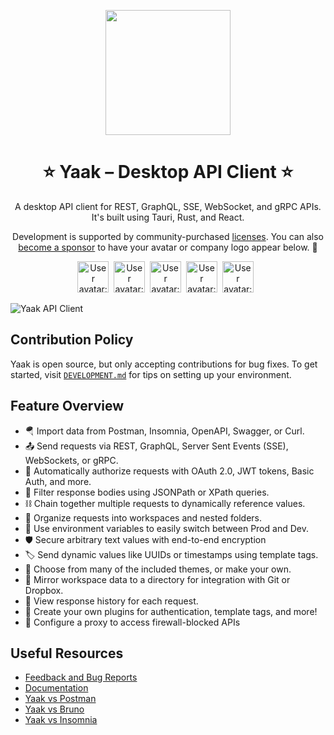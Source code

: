 
<p align="center">
  <a href="https://github.com/JamesIves/github-sponsors-readme-action">
    <img width="200px" src="https://github.com/mountain-loop/yaak/raw/main/src-tauri/icons/icon.png">
  </a>
</p>
<!--<p align="center">
    <a href="https://github.com/mountain-loop/yaak/actions/workflows/release.yml">
        <img alt="GitHub Release" src="https://img.shields.io/github/v/release/mountain-loop/yaak?style=flat&color=fushia"></a>
      <a href="https://github.com/sponsors/gschie" alt="Sponsors on GitHub">
        <img src="https://img.shields.io/github/sponsors/gschier?style=flat&color=red" /></a>
    <a href="https://yaak.app/discord">
        <img alt="Discord" src="https://img.shields.io/discord/1387916086980251832?style=flat&label=Discord&color=blue"></a>
</p>-->

<h1 align="center">
  ⭐ Yaak – Desktop API Client ⭐
</h1>

<p align="center">
  A desktop API client for REST, GraphQL, SSE, WebSocket, and gRPC
  APIs. It's built using Tauri, Rust, and React.
</p>
<p align="center">
 Development is supported by community-purchased <a href="https://yaak.app/pricing">licenses</a>. You can also <a href="https://github.com/sponsors/gschier">become a sponsor</a> to have your avatar or company logo appear below. 💖
</p>

<p align="center">
  <!-- sponsors --><a href="https://github.com/dmmulroy"><img src="https:&#x2F;&#x2F;github.com&#x2F;dmmulroy.png" width="50px" alt="User avatar: dmmulroy" /></a>&nbsp;&nbsp;<a href="https://github.com/timcole"><img src="https:&#x2F;&#x2F;github.com&#x2F;timcole.png" width="50px" alt="User avatar: timcole" /></a>&nbsp;&nbsp;<a href="https://github.com/VLZH"><img src="https:&#x2F;&#x2F;github.com&#x2F;VLZH.png" width="50px" alt="User avatar: VLZH" /></a>&nbsp;&nbsp;<a href="https://github.com/terasaka2k"><img src="https:&#x2F;&#x2F;github.com&#x2F;terasaka2k.png" width="50px" alt="User avatar: terasaka2k" /></a>&nbsp;&nbsp;<a href="https://github.com/andriyor"><img src="https:&#x2F;&#x2F;github.com&#x2F;andriyor.png" width="50px" alt="User avatar: andriyor" /></a>&nbsp;&nbsp;<!-- sponsors -->
</p>

![Yaak API Client](https://yaak.app/static/screenshot.png)

## Contribution Policy

Yaak is open source, but only accepting contributions for bug fixes. To get started, 
visit [`DEVELOPMENT.md`](DEVELOPMENT.md) for tips on setting up your environment.

## Feature Overview

- 🪂 Import data from Postman, Insomnia, OpenAPI, Swagger, or Curl.<br/>
- 📤 Send requests via REST, GraphQL, Server Sent Events (SSE), WebSockets, or gRPC.<br/>
- 🔐 Automatically authorize requests with OAuth 2.0, JWT tokens, Basic Auth, and more.<br/>
- 🔎 Filter response bodies using JSONPath or XPath queries.<br/>
- ⛓️ Chain together multiple requests to dynamically reference values.<br/>
- 📂 Organize requests into workspaces and nested folders.<br/>
- 🧮 Use environment variables to easily switch between Prod and Dev.<br/>
- 🛡️ Secure arbitrary text values with end-to-end encryption<br/>
- 🏷️ Send dynamic values like UUIDs or timestamps using template tags.<br/>
- 🎨 Choose from many of the included themes, or make your own.<br/>
- 💽 Mirror workspace data to a directory for integration with Git or Dropbox.<br/>
- 📜 View response history for each request.<br/>
- 🔌 Create your own plugins for authentication, template tags, and more!<br/>
- 🛜 Configure a proxy to access firewall-blocked APIs

## Useful Resources

- [Feedback and Bug Reports](https://feedback.yaak.app)
- [Documentation](https://feedback.yaak.app/help)
- [Yaak vs Postman](https://yaak.app/alternatives/postman)
- [Yaak vs Bruno](https://yaak.app/alternatives/bruno)
- [Yaak vs Insomnia](https://yaak.app/alternatives/insomnia)

